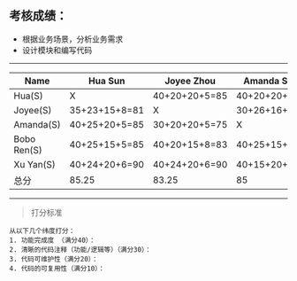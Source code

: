 ## 考核成绩：
* 根据业务场景，分析业务需求
* 设计模块和编写代码
---------------------------------------------------------------------------------------------
|Name       |Hua Sun      |Joyee Zhou     |Amanda Shao     |Bobo Ren      |Xu Yan           |
|-----------|-------------|---------------|----------------|--------------|-----------------|
|Hua(S)     |X            |40+20+20+5=85  |40+20+20+5=85   |40+25+20+5=90 |40+25+20+10=100  |
|Joyee(S)   |35+23+15+8=81|X              |30+26+16+8=80   |35+28+18+9=90 |40+30+18+9=97    |  
|Amanda(S)  |40+25+20+5=85|30+20+20+5=75  |X               |30+25+15+5=75 |40+30+20+10=100  |
|Bobo Ren(S)|40+25+15+5=85|40+20+15+8=83  |40+25+15+5=85   |X             |40+25+20+10=95   |
|Xu Yan(S)  |40+24+20+6=90|40+24+20+6=90  |40+15+20+6=90   |40+25+20+8=93 |X                |
|总分        |85.25        |83.25          |85              |87            |98               |
----------------------------------------------------------------------------------------------

> 打分标准

    从以下几个纬度打分：
    1. 功能完成度 （满分40）：
    2. 清晰的代码注释（功能/逻辑等）（满分30）：
    3. 代码可维护性（满分20）：
    4. 代码的可复用性（满分10）：

